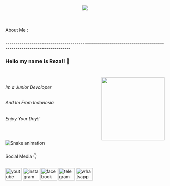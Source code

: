<div align="center">
  <img src="https://profile-counter.glitch.me/zaa-code/count.svg?"  />
</div>

###

<br clear="both">

<p align="left">About Me :</p>

###

<p align="left">--------------------------------------------------------------------------------------------------------------</p>

###

<h3 align="left">Hello my name is Reza!! 👋</h3>

###

<br clear="both">

<img align="right" height="200" src="https://i.imgflip.com/65efzo.gif"  />

###

<h6 align="left">Im a  Junior Devoloper</h6>

###

<h6 align="left">And Im From Indonesia</h6>

###

<h6 align="left">Enjoy Your Day!!</h6>

###

<br clear="both">

<img src="https://raw.githubusercontent.com/zaa-code/zaa-code/output/snake.svg" alt="Snake animation" />

###

<p align="left">Social Media 👇</p>

###

<div align="left">
  <img src="https://raw.githubusercontent.com/maurodesouza/profile-readme-generator/master/src/assets/icons/social/youtube/default.svg" width="52" height="40" alt="youtube logo"  />
  <img src="https://raw.githubusercontent.com/maurodesouza/profile-readme-generator/master/src/assets/icons/social/instagram/default.svg" width="52" height="40" alt="instagram logo"  />
  <img src="https://raw.githubusercontent.com/maurodesouza/profile-readme-generator/master/src/assets/icons/social/facebook/default.svg" width="52" height="40" alt="facebook logo"  />
  <img src="https://raw.githubusercontent.com/maurodesouza/profile-readme-generator/master/src/assets/icons/social/telegram/default.svg" width="52" height="40" alt="telegram logo"  />
  <img src="https://raw.githubusercontent.com/maurodesouza/profile-readme-generator/master/src/assets/icons/social/whatsapp/default.svg" width="52" height="40" alt="whatsapp logo"  />
</div>

###
